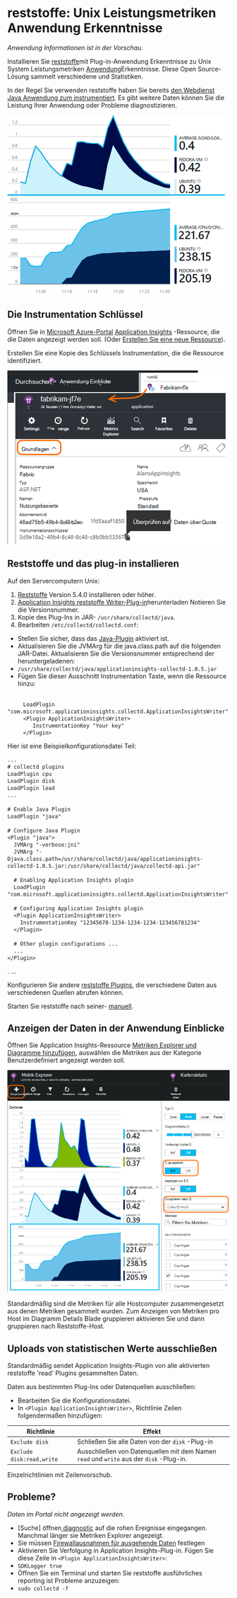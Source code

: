 <properties 
    pageTitle="reststoffe: Perf Statistiken für Java unter Unix in Anwendung Einblicke" 
    description="Erweiterte Überwachung der Website Java plug-in Reststoffe Anwendung Einblicke" 
    services="application-insights" 
    documentationCenter="java"
    authors="alancameronwills" 
    manager="douge"/>

<tags 
    ms.service="application-insights" 
    ms.workload="tbd" 
    ms.tgt_pltfrm="ibiza" 
    ms.devlang="na" 
    ms.topic="article" 
    ms.date="08/24/2016" 
    ms.author="awills"/>
 
# <a name="collectd-unix-performance-metrics-in-application-insights"></a>reststoffe: Unix Leistungsmetriken Anwendung Erkenntnisse

*Anwendung Informationen ist in der Vorschau.*

Installieren Sie [reststoffe](http://collectd.org/)mit Plug-in-Anwendung Erkenntnisse zu Unix System Leistungsmetriken [Anwendung](app-insights-overview.md)Erkenntnisse. Diese Open Source-Lösung sammelt verschiedene und Statistiken.

In der Regel Sie verwenden reststoffe haben Sie bereits [den Webdienst Java Anwendung zum instrumentiert][java]. Es gibt weitere Daten können Sie die Leistung Ihrer Anwendung oder Probleme diagnostizieren. 

![Beispiel-Diagramme](./media/app-insights-java-collectd/sample.png)

## <a name="get-your-instrumentation-key"></a>Die Instrumentation Schlüssel

Öffnen Sie in [Microsoft Azure-Portal](https://portal.azure.com) [Application Insights](app-insights-overview.md) -Ressource, die die Daten angezeigt werden soll. (Oder [Erstellen Sie eine neue Ressource](app-insights-create-new-resource.md)).

Erstellen Sie eine Kopie des Schlüssels Instrumentation, die die Ressource identifiziert.

![Alle durchsuchen, öffnen Sie die Ressource in der Dropdownliste Essentials wählen, und kopieren Sie den Schlüssel Instrumentation](./media/app-insights-java-collectd/02-props.png)



## <a name="install-collectd-and-the-plug-in"></a>Reststoffe und das plug-in installieren

Auf den Servercomputern Unix:

1. [Reststoffe](http://collectd.org/) Version 5.4.0 installieren oder höher.
2. [Application Insights reststoffe Writer-Plug-in](https://aka.ms/aijavasdk)herunterladen Notieren Sie die Versionsnummer.
3. Kopie des Plug-Ins in JAR- `/usr/share/collectd/java`.
3. Bearbeiten `/etc/collectd/collectd.conf`:
 * Stellen Sie sicher, dass das [Java-Plugin](https://collectd.org/wiki/index.php/Plugin:Java) aktiviert ist.
 * Aktualisieren Sie die JVMArg für die java.class.path auf die folgenden JAR-Datei. Aktualisieren Sie die Versionsnummer entsprechend der heruntergeladenen:
  * `/usr/share/collectd/java/applicationinsights-collectd-1.0.5.jar`
 * Fügen Sie dieser Ausschnitt Instrumentation Taste, wenn die Ressource hinzu:

```

     LoadPlugin "com.microsoft.applicationinsights.collectd.ApplicationInsightsWriter"
     <Plugin ApplicationInsightsWriter>
        InstrumentationKey "Your key"
     </Plugin>
```

Hier ist eine Beispielkonfigurationsdatei Teil:

    ...
    # collectd plugins
    LoadPlugin cpu
    LoadPlugin disk
    LoadPlugin load
    ...

    # Enable Java Plugin
    LoadPlugin "java"

    # Configure Java Plugin
    <Plugin "java">
      JVMArg "-verbose:jni"
      JVMArg "-Djava.class.path=/usr/share/collectd/java/applicationinsights-collectd-1.0.5.jar:/usr/share/collectd/java/collectd-api.jar"

      # Enabling Application Insights plugin
      LoadPlugin "com.microsoft.applicationinsights.collectd.ApplicationInsightsWriter"
                
      # Configuring Application Insights plugin
      <Plugin ApplicationInsightsWriter>
        InstrumentationKey "12345678-1234-1234-1234-123456781234"
      </Plugin>

      # Other plugin configurations ...
      ...
    </Plugin>
.   ...

Konfigurieren Sie andere [reststoffe Plugins](https://collectd.org/wiki/index.php/Table_of_Plugins), die verschiedene Daten aus verschiedenen Quellen abrufen können.

Starten Sie reststoffe nach seiner- [manuell](https://collectd.org/wiki/index.php/First_steps).

## <a name="view-the-data-in-application-insights"></a>Anzeigen der Daten in der Anwendung Einblicke

Öffnen Sie Application Insights-Ressource [Metriken Explorer und Diagramme hinzufügen][metrics], auswählen die Metriken aus der Kategorie Benutzerdefiniert angezeigt werden soll.

![](./media/app-insights-java-collectd/result.png)

Standardmäßig sind die Metriken für alle Hostcomputer zusammengesetzt aus denen Metriken gesammelt wurden. Zum Anzeigen von Metriken pro Host im Diagramm Details Blade gruppieren aktivieren Sie und dann gruppieren nach Reststoffe-Host.


## <a name="to-exclude-upload-of-specific-statistics"></a>Uploads von statistischen Werte ausschließen

Standardmäßig sendet Application Insights-Plugin von alle aktivierten reststoffe 'read' Plugins gesammelten Daten. 

Daten aus bestimmten Plug-Ins oder Datenquellen ausschließen:

* Bearbeiten Sie die Konfigurationsdatei. 
* In `<Plugin ApplicationInsightsWriter>`, Richtlinie Zeilen folgendermaßen hinzufügen:

Richtlinie | Effekt
---|---
`Exclude disk` | Schließen Sie alle Daten von der `disk` -Plug-in
`Exclude disk:read,write` | Ausschließen von Datenquellen mit dem Namen `read` und `write` aus der `disk` -Plug-in.

Einzelrichtlinien mit Zeilenvorschub.


## <a name="problems"></a>Probleme?

*Daten im Portal nicht angezeigt werden.*

* [Suche] öffnen[ diagnostic] auf die rohen Ereignisse eingegangen. Manchmal länger sie Metriken Explorer angezeigt.
* Sie müssen [Firewallausnahmen für ausgehende Daten](app-insights-ip-addresses.md) festlegen
* Aktivieren Sie Verfolgung in Application Insights-Plug-in. Fügen Sie diese Zeile in `<Plugin ApplicationInsightsWriter>`:
 *  `SDKLogger true`
* Öffnen Sie ein Terminal und starten Sie reststoffe ausführliches reporting ist Probleme anzuzeigen:
 * `sudo collectd -f`




<!--Link references-->

[api]: app-insights-api-custom-events-metrics.md
[apiexceptions]: app-insights-api-custom-events-metrics.md#track-exception
[availability]: app-insights-monitor-web-app-availability.md
[diagnostic]: app-insights-diagnostic-search.md
[eclipse]: app-insights-java-eclipse.md
[java]: app-insights-java-get-started.md
[javalogs]: app-insights-java-trace-logs.md
[metrics]: app-insights-metrics-explorer.md
[usage]: app-insights-web-track-usage.md

 
